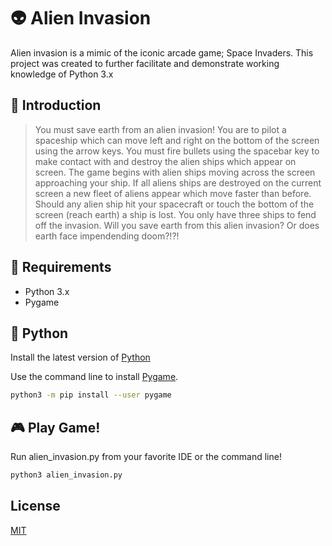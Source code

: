 # 👽 Alien Invasion
Alien invasion is a mimic of the iconic arcade game; Space Invaders.
This project was created to further facilitate and demonstrate working
knowledge of Python 3.x

## 🚀 Introduction
> You must save earth from an alien invasion! You are to pilot a
spaceship which can move left and right on the bottom of the screen
using the arrow keys. You must fire bullets using the spacebar key
to make contact with and destroy the alien ships which appear on screen.
The game begins with alien ships moving across the screen approaching your
ship. If all aliens ships are destroyed on the current screen a new fleet
of aliens appear which move faster than before. Should any alien ship hit
your spacecraft or touch the bottom of the screen (reach earth) a ship is
lost. You only have three ships to fend off the invasion. Will you save
earth from this alien invasion? Or does earth face impendending doom?!?!

## 🔧 Requirements
- Python 3.x
- Pygame

## :snake: Python
Install the latest version of [Python](https://www.python.org/downloads/)

Use the command line to install [Pygame](https://www.pygame.org/news).

```bash
python3 -m pip install --user pygame
```

## :video_game: Play Game!
Run alien_invasion.py from your favorite IDE or the command line!

```bash
python3 alien_invasion.py
```

## License
[MIT](https://choosealicense.com/licenses/mit/)

